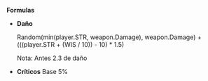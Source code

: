 **Formulas**

- **Daño**

  Random(min(player.STR, weapon.Damage), weapon.Damage) + (((player.STR + (WIS / 10)) - 10) * 1.5)

  Nota: Antes 2.3 de daño

- **Críticos**
  Base 5%

